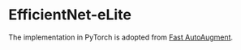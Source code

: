 # EfficientNet-eLite
The implementation in PyTorch is adopted from [Fast AutoAugment](https://arxiv.org/abs/1905.00397).
